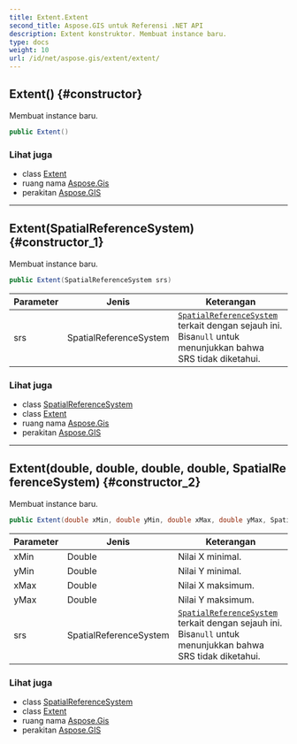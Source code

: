 ```yaml
---
title: Extent.Extent
second_title: Aspose.GIS untuk Referensi .NET API
description: Extent konstruktor. Membuat instance baru.
type: docs
weight: 10
url: /id/net/aspose.gis/extent/extent/
---
```

## Extent() {#constructor}

Membuat instance baru.

```csharp
public Extent()
```

### Lihat juga

* class [Extent](../)
* ruang nama [Aspose.Gis](../../extent/)
* perakitan [Aspose.GIS](../../../)

---

## Extent(SpatialReferenceSystem) {#constructor_1}

Membuat instance baru.

```csharp
public Extent(SpatialReferenceSystem srs)
```

| Parameter | Jenis | Keterangan |
| --- | --- | --- |
| srs | SpatialReferenceSystem | [`SpatialReferenceSystem`](../../../aspose.gis.spatialreferencing/spatialreferencesystem/) terkait dengan sejauh ini. Bisa`null` untuk menunjukkan bahwa SRS tidak diketahui. |

### Lihat juga

* class [SpatialReferenceSystem](../../../aspose.gis.spatialreferencing/spatialreferencesystem/)
* class [Extent](../)
* ruang nama [Aspose.Gis](../../extent/)
* perakitan [Aspose.GIS](../../../)

---

## Extent(double, double, double, double, SpatialReferenceSystem) {#constructor_2}

Membuat instance baru.

```csharp
public Extent(double xMin, double yMin, double xMax, double yMax, SpatialReferenceSystem srs = null)
```

| Parameter | Jenis | Keterangan |
| --- | --- | --- |
| xMin | Double | Nilai X minimal. |
| yMin | Double | Nilai Y minimal. |
| xMax | Double | Nilai X maksimum. |
| yMax | Double | Nilai Y maksimum. |
| srs | SpatialReferenceSystem | [`SpatialReferenceSystem`](../../../aspose.gis.spatialreferencing/spatialreferencesystem/) terkait dengan sejauh ini. Bisa`null` untuk menunjukkan bahwa SRS tidak diketahui. |

### Lihat juga

* class [SpatialReferenceSystem](../../../aspose.gis.spatialreferencing/spatialreferencesystem/)
* class [Extent](../)
* ruang nama [Aspose.Gis](../../extent/)
* perakitan [Aspose.GIS](../../../)


